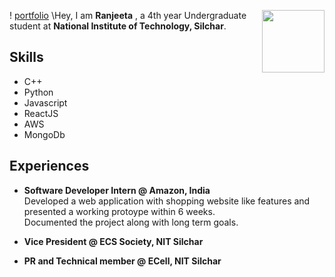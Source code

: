 ! [portfolio](portfolio_img.jpg "portfolio") 
<img src = "https://static.vecteezy.com/system/resources/previews/000/229/543/non_2x/vector-young-indian-woman-as-female-developer-profession.jpg" style="height: 100px; width:100px; float:right"/> 
\Hey, I am **Ranjeeta** , a 4th year Undergraduate student at **National Institute of Technology, Silchar**. 

## Skills
- C++                  
- Python
- Javascript
- ReactJS
- AWS
- MongoDb

## Experiences
- **Software Developer Intern @ Amazon, India**\
 Developed a web application with shopping website like features and presented a working protoype within 6 weeks.\
 Documented the project along with long term goals.

- **Vice President @ ECS Society, NIT Silchar**

- **PR and Technical member @ ECell, NIT Silchar**
